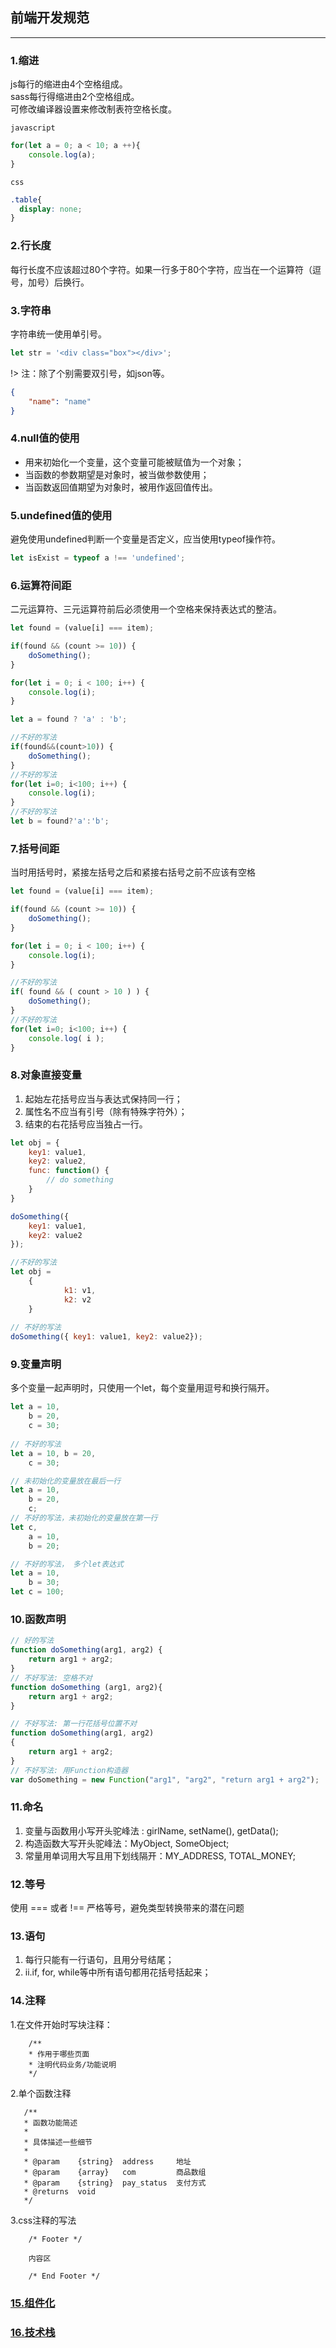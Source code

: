 ## 前端开发规范

***

### 1.缩进

js每行的缩进由4个空格组成。  
sass每行得缩进由2个空格组成。  
可修改编译器设置来修改制表符空格长度。

`javascript`

```js
for(let a = 0; a < 10; a ++){
    console.log(a);
}
```

`css`

```css
.table{
  display: none;
}
```

### 2.行长度

每行长度不应该超过80个字符。如果一行多于80个字符，应当在一个运算符（逗号，加号）后换行。

### 3.字符串

字符串统一使用单引号。

```js
let str = '<div class="box"></div>';
```

!> 注：除了个别需要双引号，如json等。

```json
{
    "name": "name"
}
```

### 4.null值的使用

+ 用来初始化一个变量，这个变量可能被赋值为一个对象；
+ 当函数的参数期望是对象时，被当做参数使用；
+ 当函数返回值期望为对象时，被用作返回值传出。

### 5.undefined值的使用

避免使用undefined判断一个变量是否定义，应当使用typeof操作符。

```js
let isExist = typeof a !== 'undefined';
```

### 6.运算符间距

二元运算符、三元运算符前后必须使用一个空格来保持表达式的整洁。

```js
let found = (value[i] === item);

if(found && (count >= 10)) {
    doSomething();
}

for(let i = 0; i < 100; i++) {
    console.log(i);
}

let a = found ? 'a' : 'b';

//不好的写法
if(found&&(count>10)) {
    doSomething();
}
//不好的写法
for(let i=0; i<100; i++) {
    console.log(i);
}
//不好的写法
let b = found?'a':'b';
```

### 7.括号间距

当时用括号时，紧接左括号之后和紧接右括号之前不应该有空格

```js
let found = (value[i] === item);

if(found && (count >= 10)) {
    doSomething();
}

for(let i = 0; i < 100; i++) {
    console.log(i);
}

//不好的写法
if( found && ( count > 10 ) ) {
    doSomething();
}
//不好的写法
for(let i=0; i<100; i++) {
    console.log( i );
}
```

### 8.对象直接变量

1. 起始左花括号应当与表达式保持同一行；
2. 属性名不应当有引号（除有特殊字符外）；
3. 结束的右花括号应当独占一行。

```js
let obj = {
    key1: value1,
    key2: value2,
    func: function() {
        // do something
    }
}

doSomething({
    key1: value1,
    key2: value2
});

//不好的写法
let obj = 
    {
            k1: v1,
            k2: v2
    }
    
// 不好的写法
doSomething({ key1: value1, key2: value2});
```
 
### 9.变量声明

多个变量一起声明时，只使用一个let，每个变量用逗号和换行隔开。

```js
let a = 10,
    b = 20,
    c = 30;
    
// 不好的写法
let a = 10, b = 20,
    c = 30;

// 未初始化的变量放在最后一行
let a = 10,
    b = 20,
    c;
// 不好的写法，未初始化的变量放在第一行
let c,
    a = 10,
    b = 20;

// 不好的写法， 多个let表达式
let a = 10,
    b = 30;
let c = 100;
```

### 10.函数声明

```js
// 好的写法
function doSomething(arg1, arg2) {
    return arg1 + arg2;
}
// 不好写法: 空格不对
function doSomething (arg1, arg2){
    return arg1 + arg2;
}

// 不好写法: 第一行花括号位置不对
function doSomething(arg1, arg2)
{
    return arg1 + arg2;
}
// 不好写法: 用Function构造器
var doSomething = new Function("arg1", "arg2", "return arg1 + arg2");
```

### 11.命名

1. 变量与函数用小写开头驼峰法 : girlName, setName(), getData();
2. 构造函数大写开头驼峰法：MyObject, SomeObject;
3. 常量用单词用大写且用下划线隔开：MY_ADDRESS, TOTAL_MONEY;

### 12.等号

使用 === 或者 !== 严格等号，避免类型转换带来的潜在问题

### 13.语句

1. 每行只能有一行语句，且用分号结尾；
2. ii.if, for, while等中所有语句都用花括号括起来；

### 14.注释

 1.在文件开始时写块注释：

```
    /** 
    * 作用于哪些页面
    * 注明代码业务/功能说明
    */ 
```

2.单个函数注释


 ```
    /**
    * 函数功能简述
    *
    * 具体描述一些细节
    *
    * @param    {string}  address     地址
    * @param    {array}   com         商品数组
    * @param    {string}  pay_status  支付方式
    * @returns  void
    */

```

3.css注释的写法

```
    /* Footer */

    内容区

    /* End Footer */

```



### <a href="#/standard/component.md">15.组件化</a>


### <a href="#/standard/technology.md">16.技术栈</a>


